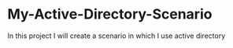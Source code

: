 # My-Active-Directory-Scenario
In this project I will create a scenario in which I use active directory

